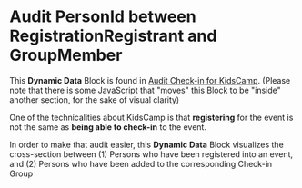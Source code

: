 # Audit PersonId between RegistrationRegistrant and GroupMember

This **Dynamic Data** Block is found in [Audit Check-in for KidsCamp](../../Block-HTMLContent/PageId_16918/README.md).
(Please note that there is some JavaScript that "moves" this Block to be "inside" another section, for the sake of visual clarity)

One of the technicalities about KidsCamp is that __registering__ for the event is not the same as __being able to check-in__ to the event.

In order to make that audit easier, this **Dynamic Data** Block visualizes the cross-section between
(1) Persons who have been registered into an event, and
(2) Persons who have been added to the corresponding Check-in Group